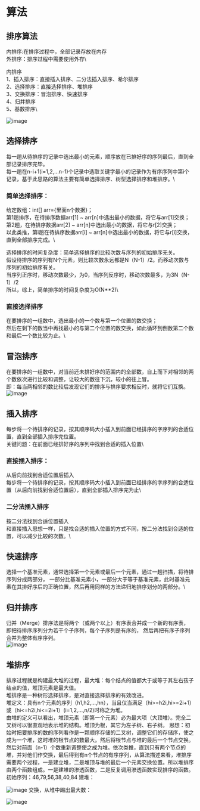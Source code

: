 # 算法
## 排序算法
内排序:在排序过程中，全部记录存放在内存\
外排序：排序过程中需要使用外存\

内排序\
1、插入排序：直接插入排序、二分法插入排序、希尔排序\
2、选择排序：直接选择排序、堆排序\
3、交换排序：冒泡排序、快速排序\
4、归并排序\
5、基数排序\

![image](https://user-images.githubusercontent.com/30895025/207545506-93f14fde-bd45-4731-99e0-4727bac1a790.png)

## 选择排序
每一趟从待排序的记录中选出最小的元素，顺序放在已排好序的序列最后，直到全部记录排序完毕。\
每一趟在n-i+1(i=1,2,...n-1)个记录中选取关键字最小的记录作为有序序列中第i个记录，基于此思路的算法主要有简单选择排序、树型选择排序和堆排序。\

### 简单选择排序：
给定数组：int[] arr={里面n个数据}；\
第1趟排序，在待排序数据arr[1] ~ arr[n]中选出最小的数据，将它与arr[1]交换；\
第2趟，在待排序数据arr[2] ~ arr[n]中选出最小的数据，将它与r[2]交换；\
以此类推，第i趟在待排序数据arr[i] ~ arr[n]中选出最小的数据，将它与r[i]交换，直到全部排序完成。\

选择排序的时间复杂度：简单选择排序的比较次数与序列的初始排序无关。\
假设待排序的序列有N个元素，则比较次数永远都是N（N-1）/2。而移动次数与序列的初始排序有关。\
当序列正序时，移动次数最少，为0，当序列反序时，移动次数最多，为3N（N-1）/2\
所以，综上，简单排序的时间复杂度为O(N**2)\

### 直接选择排序
在要排序的一组数中，选出最小的一个数与第一个位置的数交换；\
然后在剩下的数当中再找最小的与第二个位置的数交换，如此循环到倒数第二个数和最后一个数比较为止。\


## 冒泡排序
在要排序的一组数中，对当前还未排好序的范围内的全部数，自上而下对相邻的两个数依次进行比较和调整，让较大的数往下沉，较小的往上冒。\
即：每当两相邻的数比较后发现它们的排序与排序要求相反时，就将它们互换。\
![image](https://user-images.githubusercontent.com/30895025/207590479-9f1bcb4a-513c-476e-a23c-8370863ddbf1.png)

## 插入排序
每步将一个待排序的记录，按其顺序码大小插入到前面已经排序的字序列的合适位置，直到全部插入排序完位置。\
关键问题：在前面已经排好序的序列中找到合适的插入位置\

### 直接插入排序：
从后向前找到合适位置后插入\
每步将一个待排序的记录，按其顺序码大小插入到前面已经排序的字序列的合适位置（从后向前找到合适位置后），直到全部插入排序完为止\

### 二分法插入排序
按二分法找到合适位置插入\
和直接插入思想一样，只是找合适的插入位置的方式不同，按二分法找到合适的位置，可以减少比较的次数。\


## 快速排序
选择一个基准元素，通常选择第一个元素或最后一个元素，通过一趟扫描，将待排序列分成两部分，
一部分比基准元素小，一部分大于等于基准元素，此时基准元素在其排好序后的正确位置，然后再用同样的方法递归地排序划分的两部分。\

## 归并排序
归并（Merge）排序法是将两个（或两个以上）有序表合并成一个新的有序表，即把待排序序列分为若干个子序列，每个子序列是有序的，
然后再把有序子序列合并为整体有序序列。\
![image](https://user-images.githubusercontent.com/30895025/207598871-e0234469-ca58-4a40-ad7b-60a793bac3b4.png)

## 堆排序
排序过程就是构建最大堆的过程，最大堆：每个结点的值都大于或等于其左右孩子结点的值，堆顶元素是最大值。\
堆排序是一种树形选择排序，是对直接选择排序的有效改进。\
堆定义：具有n个元素的序列（h1,h2,...,hn），当且仅当满足（hi>=h2i,hi>=2i+1）或（hi<=h2i,hi<=2i+1）(i=1,2,...,n/2)时称之为堆。\
由堆的定义可以看出，堆顶元素（即第一个元素）必为最大项（大顶堆）。完全二叉树可以很直观地表示堆的结构。堆顶为根，其它为左子树、右子树。
思想：初始时把要排序的数的序列看作是一颗顺序存储的二叉树，调整它们的存储序，使之成为一个堆，这时堆的根节点的数最大。然后将根节点与堆的最后一个节点交换。然后对前面（n-1）个数重新调整使之成为堆。依次类推，直到只有两个节点的堆，并对他们作交换，最后得到有n个节点的有序序列，从算法描述来看，堆排序需要两个过程，一是建立堆，二是堆顶与堆的最后一个元素交换位置。所以堆排序由两个函数组成。一是建堆的渗透函数，二是反复调用渗透函数实现排序的函数。
初始序列：46,79,56,38,40,84
建堆：

![image](https://user-images.githubusercontent.com/30895025/207603593-26a61af1-19e3-4e48-9f42-f2b1bb336688.png)
交换，从堆中踢出最大数：

![image](https://user-images.githubusercontent.com/30895025/207603885-5bcfcfc3-af8f-49b6-bd1f-ab910c1757ca.png)






